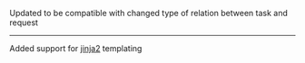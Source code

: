 Updated to be compatible with changed type of relation between task and request

---

Added support for [jinja2](http://jinja.pocoo.org/) templating
